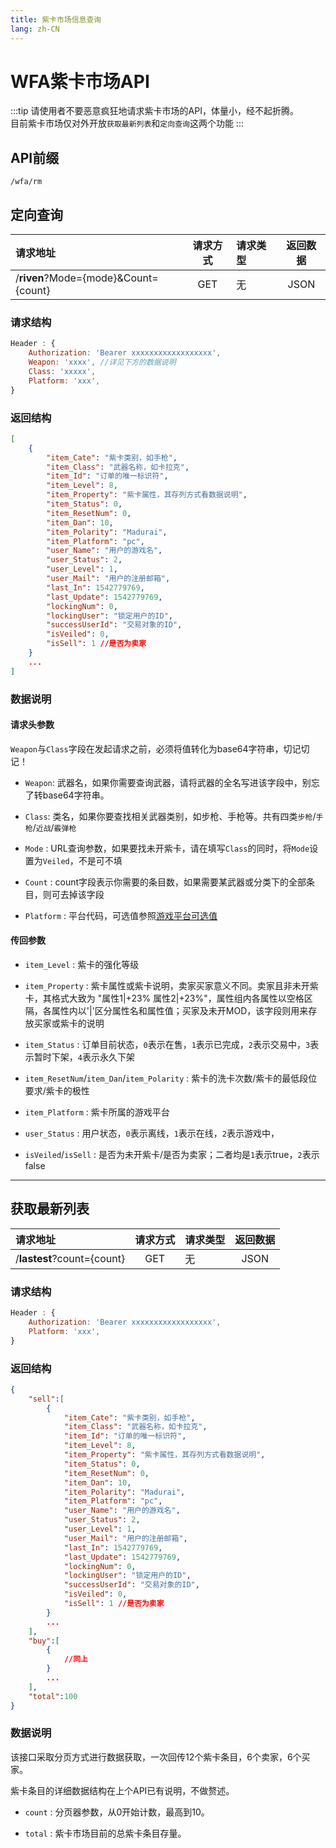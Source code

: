 ```yaml
---
title: 紫卡市场信息查询
lang: zh-CN
---
```


# WFA紫卡市场API

:::tip
请使用者不要恶意疯狂地请求紫卡市场的API，体量小，经不起折腾。    
目前紫卡市场仅对外开放`获取最新列表`和`定向查询`这两个功能
:::

## API前缀

`/wfa/rm`

## 定向查询

|        请求地址       |请求方式|请求类型|返回数据|
|:--------------------------------|:----:|:------|:----:|
|/**riven**?Mode={mode}&Count={count}|  GET |   无  | JSON |

### 请求结构

```javascript
Header : {
    Authorization: 'Bearer xxxxxxxxxxxxxxxxxx',
    Weapon: 'xxxx', //详见下方的数据说明
    Class: 'xxxxx',
    Platform: 'xxx',
}
```

### 返回结构

```json
[
    {
        "item_Cate": "紫卡类别，如手枪",
        "item_Class": "武器名称，如卡拉克",
        "item_Id": "订单的唯一标识符",
        "item_Level": 8,
        "item_Property": "紫卡属性，其存列方式看数据说明",
        "item_Status": 0,
        "item_ResetNum": 0,
        "item_Dan": 10,
        "item_Polarity": "Madurai",
        "item_Platform": "pc",
        "user_Name": "用户的游戏名",
        "user_Status": 2,
        "user_Level": 1,
        "user_Mail": "用户的注册邮箱",
        "last_In": 1542779769,
        "last_Update": 1542779769,
        "lockingNum": 0,
        "lockingUser": "锁定用户的ID",
        "successUserId": "交易对象的ID",
        "isVeiled": 0,
        "isSell": 1 //是否为卖家
    }
    ...
]
```

### 数据说明

#### 请求头参数

`Weapon`与`Class`字段在发起请求之前，必须将值转化为base64字符串，切记切记！

- `Weapon`: 武器名，如果你需要查询武器，请将武器的全名写进该字段中，别忘了转base64字符串。

- `Class`: 类名，如果你要查找相关武器类别，如步枪、手枪等。共有四类`步枪`/`手枪`/`近战`/`霰弹枪`

- `Mode` : URL查询参数，如果要找未开紫卡，请在填写`Class`的同时，将`Mode`设置为`Veiled`，不是可不填

- `Count` : count字段表示你需要的条目数，如果需要某武器或分类下的全部条目，则可去掉该字段

- `Platform` : 平台代码，可选值参照[游戏平台可选值](/document/wfa/api/api_doc.html#游戏平台可选值)

#### 传回参数

- `item_Level` : 紫卡的强化等级

- `item_Property` : 紫卡属性或紫卡说明，卖家买家意义不同。卖家且非未开紫卡，其格式大致为 "属性1|+23% 属性2|+23%"，属性组内各属性以空格区隔，各属性内以'|'区分属性名和属性值；买家及未开MOD，该字段则用来存放买家或紫卡的说明

- `item_Status` : 订单目前状态，`0`表示在售，`1`表示已完成，`2`表示交易中，`3`表示暂时下架，`4`表示永久下架

- `item_ResetNum`/`item_Dan`/`item_Polarity` : 紫卡的洗卡次数/紫卡的最低段位要求/紫卡的极性

- `item_Platform` : 紫卡所属的游戏平台

- `user_Status` : 用户状态，`0`表示离线，`1`表示在线，`2`表示游戏中，

- `isVeiled`/`isSell` : 是否为未开紫卡/是否为卖家；二者均是`1`表示true，`2`表示false

---

## 获取最新列表

|        请求地址       |请求方式|请求类型|返回数据|
|:--------------------------------|:----:|:------|:----:|
|/**lastest**?count={count}|  GET |   无  | JSON |

### 请求结构

```javascript
Header : {
    Authorization: 'Bearer xxxxxxxxxxxxxxxxxx',
    Platform: 'xxx',
}
```

### 返回结构

```json
{
    "sell":[
        {
            "item_Cate": "紫卡类别，如手枪",
            "item_Class": "武器名称，如卡拉克",
            "item_Id": "订单的唯一标识符",
            "item_Level": 8,
            "item_Property": "紫卡属性，其存列方式看数据说明",
            "item_Status": 0,
            "item_ResetNum": 0,
            "item_Dan": 10,
            "item_Polarity": "Madurai",
            "item_Platform": "pc",
            "user_Name": "用户的游戏名",
            "user_Status": 2,
            "user_Level": 1,
            "user_Mail": "用户的注册邮箱",
            "last_In": 1542779769,
            "last_Update": 1542779769,
            "lockingNum": 0,
            "lockingUser": "锁定用户的ID",
            "successUserId": "交易对象的ID",
            "isVeiled": 0,
            "isSell": 1 //是否为卖家
        }
        ...
    ],
    "buy":[
        {
            //同上
        }
        ...
    ],
    "total":100
}

```

### 数据说明

该接口采取分页方式进行数据获取，一次回传12个紫卡条目，6个卖家，6个买家。

紫卡条目的详细数据结构在上个API已有说明，不做赘述。

- `count` : 分页器参数，从0开始计数，最高到10。

- `total` : 紫卡市场目前的总紫卡条目存量。